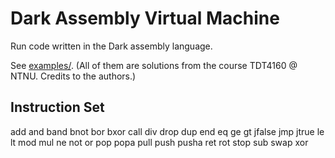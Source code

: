 # Dark Assembly Virtual Machine

Run code written in the Dark assembly language.

See [examples/](examples/). (All of them are solutions from the course TDT4160 @ NTNU. Credits to the authors.)

## Instruction Set

add
and
band
bnot
bor
bxor
call
div
drop
dup
end
eq
ge
gt
jfalse
jmp
jtrue
le
lt
mod
mul
ne
not
or
pop
popa
pull
push
pusha
ret
rot
stop
sub
swap
xor
